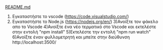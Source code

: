 [README.md](https://github.com/db2020-team30/trabookos/files/6605720/README.md)
1) Εγκαταστήστε το vscode (https://code.visualstudio.com/)
2) Εγκαταστήστε το Node.js (https://nodejs.org/en/)
3)Ανοίξτε τον φάκελο απο το Vscode
4)Ανοίξτε ένα νέο τερματικό στο Vscode και εκτελέστε στην εντολή "npm install"
5)Εκτελέστε την εντολή "npm run watch"
6)Ανοίξτε έναν φυλλομετρητή και μπείτε στην διεύθυνση http://localhost:3500/
